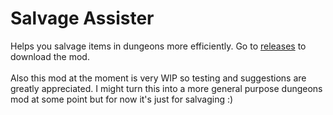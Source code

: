 # Salvage Assister
Helps you salvage items in dungeons more efficiently. Go to [releases](https://github.com/IMakeStuff1/Salvage-Assister/releases) to download the mod. 
<br> 
<br> 
Also this mod at the moment is very WIP so testing and suggestions are greatly appreciated.
I might turn this into a more general purpose dungeons mod at some point but for now it's just for salvaging :)